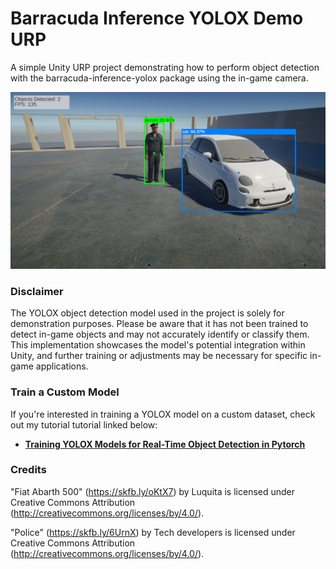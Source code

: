 # Barracuda Inference YOLOX Demo URP
A simple Unity URP project demonstrating how to perform object detection with the barracuda-inference-yolox package using the in-game camera.



![barracuda-inference-yolox-demo-urp](./images/barracuda-inference-yolox-demo-urp.png)



### Disclaimer

The YOLOX object detection model used in the project is solely for demonstration purposes. Please be aware that it has not been trained to detect in-game objects and may not accurately identify or classify them. This implementation showcases the model's potential integration within Unity, and further training or adjustments may be necessary for specific in-game applications.



### Train a Custom Model

If you're interested in training a YOLOX model on a custom dataset, check out my tutorial tutorial linked below:

- **[Training YOLOX Models for Real-Time Object Detection in Pytorch](https://christianjmills.com/series/tutorials/pytorch-train-object-detector-yolox-series.html)**





### Credits

"Fiat Abarth 500" (https://skfb.ly/oKtX7) by Luquita is licensed under Creative Commons Attribution (http://creativecommons.org/licenses/by/4.0/).

"Police" (https://skfb.ly/6UrnX) by Tech developers is licensed under Creative Commons Attribution (http://creativecommons.org/licenses/by/4.0/).
